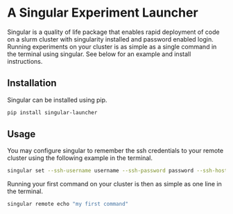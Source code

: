 # A Singular Experiment Launcher

Singular is a quality of life package that enables rapid deployment of code on a slurm cluster with singularity installed and password enabled login. Running experiments on your cluster is as simple as a single command in the terminal using singular. See below for an example and install instructions.

## Installation

Singular can be installed using pip.

```bash
pip install singular-launcher
```

## Usage

You may configure singular to remember the ssh credentials to your remote cluster using the following example in the terminal.

```bash
singular set --ssh-username username --ssh-password password --ssh-host compute.example.com
```

Running your first command on your cluster is then as simple as one line in the terminal.

```bash
singular remote echo "my first command"
```